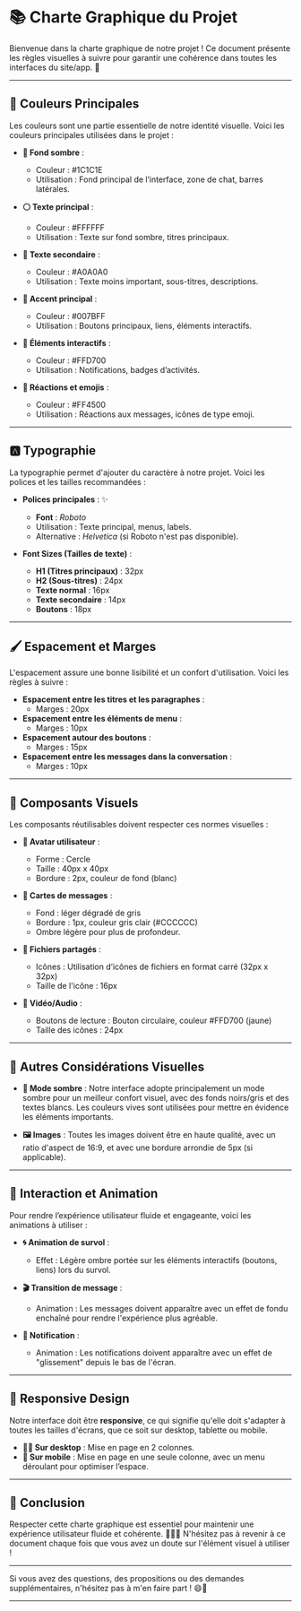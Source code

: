 

# 📚 **Charte Graphique du Projet**

Bienvenue dans la charte graphique de notre projet ! Ce document présente les règles visuelles à suivre pour garantir une cohérence dans toutes les interfaces du site/app. 🌈

---

## 🎨 **Couleurs Principales**

Les couleurs sont une partie essentielle de notre identité visuelle. Voici les couleurs principales utilisées dans le projet :

- **🔲 Fond sombre** :  
  - Couleur : #1C1C1E  
  - Utilisation : Fond principal de l’interface, zone de chat, barres latérales.
  
- **⚪ Texte principal** :  
  - Couleur : #FFFFFF  
  - Utilisation : Texte sur fond sombre, titres principaux.
  
- **🔘 Texte secondaire** :  
  - Couleur : #A0A0A0  
  - Utilisation : Texte moins important, sous-titres, descriptions.

- **🔵 Accent principal** :  
  - Couleur : #007BFF  
  - Utilisation : Boutons principaux, liens, éléments interactifs.

- **🌟 Éléments interactifs** :  
  - Couleur : #FFD700  
  - Utilisation : Notifications, badges d’activités.

- **🧡 Réactions et emojis** :  
  - Couleur : #FF4500  
  - Utilisation : Réactions aux messages, icônes de type emoji.

---

## 🅰️ **Typographie**

La typographie permet d'ajouter du caractère à notre projet. Voici les polices et les tailles recommandées :

- **Polices principales** : ✨
  - **Font** : *Roboto*  
  - Utilisation : Texte principal, menus, labels.  
  - Alternative : *Helvetica* (si Roboto n'est pas disponible).

- **Font Sizes (Tailles de texte)** :  
  - **H1 (Titres principaux)** : 32px  
  - **H2 (Sous-titres)** : 24px  
  - **Texte normal** : 16px  
  - **Texte secondaire** : 14px  
  - **Boutons** : 18px

---

## 🖌️ **Espacement et Marges**

L'espacement assure une bonne lisibilité et un confort d'utilisation. Voici les règles à suivre :

- **Espacement entre les titres et les paragraphes** :  
  - Marges : 20px
- **Espacement entre les éléments de menu** :  
  - Marges : 10px
- **Espacement autour des boutons** :  
  - Marges : 15px
- **Espacement entre les messages dans la conversation** :  
  - Marges : 10px

---

## 📏 **Composants Visuels**

Les composants réutilisables doivent respecter ces normes visuelles :

- **👤 Avatar utilisateur** :  
  - Forme : Cercle  
  - Taille : 40px x 40px  
  - Bordure : 2px, couleur de fond (blanc)
  
- **💬 Cartes de messages** :  
  - Fond : léger dégradé de gris  
  - Bordure : 1px, couleur gris clair (#CCCCCC)  
  - Ombre légère pour plus de profondeur.

- **📂 Fichiers partagés** :  
  - Icônes : Utilisation d’icônes de fichiers en format carré (32px x 32px)
  - Taille de l'icône : 16px
  
- **🎥 Vidéo/Audio** :  
  - Boutons de lecture : Bouton circulaire, couleur #FFD700 (jaune)  
  - Taille des icônes : 24px

---

## 🔲 **Autres Considérations Visuelles**

- **🌙 Mode sombre** : Notre interface adopte principalement un mode sombre pour un meilleur confort visuel, avec des fonds noirs/gris et des textes blancs. Les couleurs vives sont utilisées pour mettre en évidence les éléments importants.
  
- **🖼️ Images** : Toutes les images doivent être en haute qualité, avec un ratio d'aspect de 16:9, et avec une bordure arrondie de 5px (si applicable).

---

## 🚀 **Interaction et Animation**

Pour rendre l’expérience utilisateur fluide et engageante, voici les animations à utiliser :

- **🌀 Animation de survol** :  
  - Effet : Légère ombre portée sur les éléments interactifs (boutons, liens) lors du survol.
  
- **🎬 Transition de message** :  
  - Animation : Les messages doivent apparaître avec un effet de fondu enchaîné pour rendre l'expérience plus agréable.
  
- **🚨 Notification** :  
  - Animation : Les notifications doivent apparaître avec un effet de "glissement" depuis le bas de l'écran.

---

## 📱 **Responsive Design**

Notre interface doit être **responsive**, ce qui signifie qu'elle doit s'adapter à toutes les tailles d'écrans, que ce soit sur desktop, tablette ou mobile.

- **👨‍💻 Sur desktop** : Mise en page en 2 colonnes.
- **📱 Sur mobile** : Mise en page en une seule colonne, avec un menu déroulant pour optimiser l’espace.

---

## 📌 **Conclusion**

Respecter cette charte graphique est essentiel pour maintenir une expérience utilisateur fluide et cohérente. 🎨👩‍💻 N'hésitez pas à revenir à ce document chaque fois que vous avez un doute sur l'élément visuel à utiliser !

---

Si vous avez des questions, des propositions ou des demandes supplémentaires, n'hésitez pas à m'en faire part ! 😄🚀

---
